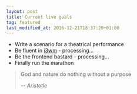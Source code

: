 ```yaml
---
layout: post
title: Current live goals 
tag: featured
last_modified_at: 2016-12-21T18:37:20+01:00
---
```


* Write a scenario for a theatrical performance 
* Be fluent in <a href="https://i3wm.org" target="_blank">i3wm</a> - processing...
* Be the frontend bastard - processing...
* Finally run the marathon

>God and nature do nothing without a purpose
>
> -- <cite>Aristotle</cite>

